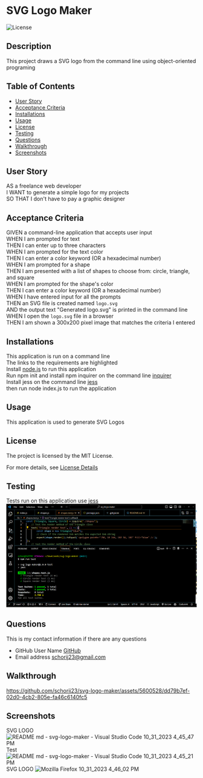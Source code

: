 # SVG Logo Maker

![License](https://img.shields.io/badge/License-MIT-yellow.svg)

## Description
This project draws a SVG logo from the command line using object-oriented programing

## Table of Contents

* [User Story](#user-story)
* [Acceptance Criteria](#acceptance-criteria)
* [Installations](#installations)
* [Usage](#usage)
* [License](#license)
* [Testing](#testing)
* [Questions](#questions)
* [Walkthrough](#walkthrough)
* [Screenshots](#screenshots)


## User Story
AS a freelance web developer<br>
I WANT to generate a simple logo for my projects<br>
SO THAT I don't have to pay a graphic designer<br>

## Acceptance Criteria
GIVEN a command-line application that accepts user input<br>
WHEN I am prompted for text<br>
THEN I can enter up to three characters<br>
WHEN I am prompted for the text color<br>
THEN I can enter a color keyword (OR a hexadecimal number)<br>
WHEN I am prompted for a shape<br>
THEN I am presented with a list of shapes to choose from: circle, triangle, and square<br>
WHEN I am prompted for the shape's color<br>
THEN I can enter a color keyword (OR a hexadecimal number)<br>
WHEN I have entered input for all the prompts<br>
THEN an SVG file is created named `logo.svg`<br>
AND the output text "Generated logo.svg" is printed in the command line<br>
WHEN I open the `logo.svg` file in a browser<br>
THEN I am shown a 300x200 pixel image that matches the criteria I entered<br>

## Installations
This application is run on a command line<br>
The links to the requirements are highlighted<br>
Install [node.js](https://nodejs.org/en) to run this application<br>
Run npm init and install npm inquirer on the command line [inquirer](https://www.npmjs.com/package/inquirer) <br>
Install jess on the command line [jess](https://www.npmjs.com/package/jess)<br>
then run node index.js to run the application

## Usage
This application is used to generate SVG Logos

## License
The project is licensed by the MIT License.

For more details, see [License Details](https://choosealicense.com/licenses/mit/)

## Testing
Tests run on this application use [jess](https://www.npmjs.com/package/jess)
<img src="./images/Testing Screenshot.png">

## Questions

  This is my contact information if there are any questions

  - GitHub User Name [GitHub](https://github.com/schorij23) 
  - Email address schorij23@gmail.com

## Walkthrough


https://github.com/schorij23/svg-logo-maker/assets/5600528/dd79b7ef-02d0-4cb2-805e-fa46c6140fc5


## Screenshots
SVG LOGO
![README md - svg-logo-maker - Visual Studio Code 10_31_2023 4_45_47 PM](https://github.com/schorij23/svg-logo-maker/assets/5600528/a2de1a0e-57e7-4e26-bf86-f3f76a71ef4d)
Test
![README md - svg-logo-maker - Visual Studio Code 10_31_2023 4_45_21 PM](https://github.com/schorij23/svg-logo-maker/assets/5600528/00828689-6245-419f-9ec3-7efb26e99dbf)
SVG LOGO
![Mozilla Firefox 10_31_2023 4_46_02 PM](https://github.com/schorij23/svg-logo-maker/assets/5600528/679bdef2-778e-4cdb-ad01-e56569ac86d5)






